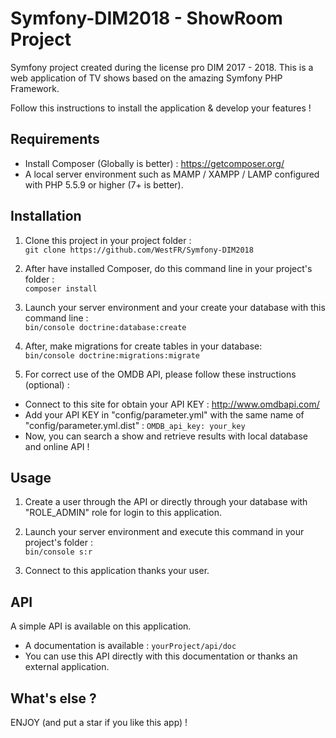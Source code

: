 # Symfony-DIM2018 - ShowRoom Project

Symfony project created during the license pro DIM 2017 - 2018.
This is a web application of TV shows based on the amazing Symfony PHP Framework.

Follow this instructions to install the application & develop your features !


## Requirements

- Install Composer (Globally is better) : https://getcomposer.org/
- A local server environment such as MAMP / XAMPP / LAMP configured with PHP 5.5.9 or higher (7+ is better).


## Installation

1. Clone this project in your project folder : <br>
   `git clone https://github.com/WestFR/Symfony-DIM2018`

2. After have installed Composer, do this command line in your project's folder : <br>
`composer install`

3. Launch your server environment and your create your database with this command line : <br>
`bin/console doctrine:database:create`

4. After, make migrations for create tables in your database: <br>
`bin/console doctrine:migrations:migrate`

5. For correct use of the OMDB API, please follow these instructions (optional) :
- Connect to this site for obtain your API KEY : http://www.omdbapi.com/
- Add your API KEY in "config/parameter.yml" with the same name of "config/parameter.yml.dist" : `OMDB_api_key: your_key`
- Now, you can search a show and retrieve results with local database and online API !


## Usage

1. Create a user through the API or directly through your database with "ROLE_ADMIN" role for login to this application.

2. Launch your server environment and execute this command in your project's folder : <br>
`bin/console s:r`

3. Connect to this application thanks your user.


## API

A simple API is available on this application.

- A documentation is available : `yourProject/api/doc`
- You can use this API directly with this documentation or thanks an external application.


## What's else ?

ENJOY (and put a star if you like this app) !
